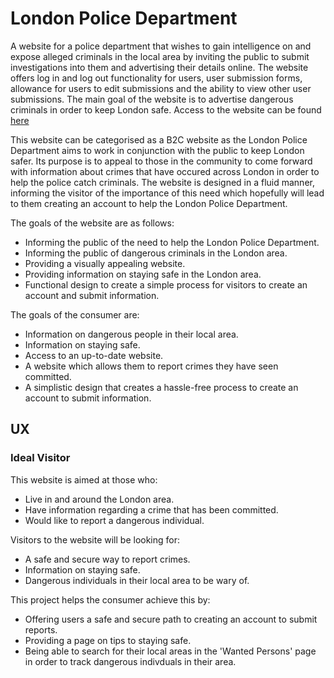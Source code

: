 # London Police Department

A website for a police department that wishes to gain intelligence on and expose alleged criminals 
in the local area by inviting the public to submit investigations into them and advertising their
details online. The website offers log in and log out functionality for users, user submission forms,
allowance for users to edit submissions and the ability to view other user submissions. The main goal
of the website is to advertise dangerous criminals in order to keep London safe. Access to the website
can be found [here](#)

This website can be categorised as a B2C website as the London Police Department aims to work in 
conjunction with the public to keep London safer. Its purpose is to appeal to those in the community
to come forward with information about crimes that have occured across London in order to help the police
catch criminals. The website is designed in a fluid manner, informing the visitor of the importance of 
this need which hopefully will lead to them creating an account to help the London Police Department.

The goals of the website are as follows:

* Informing the public of the need to help the London Police Department.
* Informing the public of dangerous criminals in the London area.
* Providing a visually appealing website.
* Providing information on staying safe in the London area.
* Functional design to create a simple process for visitors to create an account and submit information.

The goals of the consumer are:

* Information on dangerous people in their local area.
* Information on staying safe.
* Access to an up-to-date website.
* A website which allows them to report crimes they have seen committed.
* A simplistic design that creates a hassle-free process to create an account to submit information.

## UX

### Ideal Visitor

This website is aimed at those who:

* Live in and around the London area.
* Have information regarding a crime that has been committed.
* Would like to report a dangerous individual.

Visitors to the website will be looking for:

* A safe and secure way to report crimes. 
* Information on staying safe.
* Dangerous individuals in their local area to be wary of.

This project helps the consumer achieve this by:

* Offering users a safe and secure path to creating an account to submit reports.
* Providing a page on tips to staying safe.
* Being able to search for their local areas in the 'Wanted Persons' page in order to track dangerous 
indivduals in their area.

